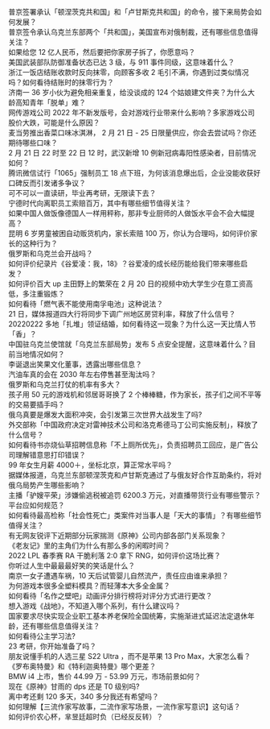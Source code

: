 普京签署承认「顿涅茨克共和国」和「卢甘斯克共和国」的命令，接下来局势会如何发展？  
普京签令承认乌克兰东部两个「共和国」，美国宣布对俄制裁，还有哪些信息值得关注？  
如果给您 12 亿人民币，然后要把你家房子拆了，你愿意吗？  
美国武装部队防御准备状态已达 3 级，与 911 事件同级，这意味着什么？  
浙江一饭店结账收款时反向抹零，向顾客多收 2 毛引不满，你遇到过类似情况吗？如何看待结账时的抹零行为？  
济南一 36 岁小伙为避免相亲重复，给没谈成的 124 个姑娘建文件夹？为什么大龄高知青年「脱单」难？  
网传游戏公司 2022 年不新发版号，会对游戏行业带来什么影响？多家游戏公司股价大跌，可能是什么原因？  
麦当劳推出香菜口味冰淇淋， 2 月 21 日 - 25 日限量供应，你会去尝试吗？你还期待哪些口味？  
2 月 21 日 22 时至 22 日 12 时，武汉新增 10 例新冠病毒阳性感染者，目前情况如何？  
腾讯微信试行「1065」强制员工 18 点下班，为何该消息爆出后，企业没能收获好口碑反而引发诸多争议？  
可不可以一直读研，毕业再考研，无限读下去？  
宁德时代向离职员工索赔百万，其中有哪些细节值得关注？  
如果中国人做饭像德国人一样用秤称，那非专业厨师的人做饭水平会不会大幅提高？  
昆明 6 岁男童被困自动贩货机内，家长索赔 100 万，你认为合理吗，如何评价家长的这种行为？  
俄罗斯和乌克兰会开战吗？  
如何评价纪录片《谷爱凌：我，18》？谷爱凌的成长经历能给我们带来哪些启发？  
如何评价百大 up 主田野上的繁荣在 2 月 20 日的视频中劝大学生少在意工资高低，多注重锻炼？  
如何看待「燃气表不能使用南孚电池」这种说法？  
21 日，媒体报道四大行将同步下调广州地区房贷利率，释放了什么信号？  
20220222 多地「扎堆」领证结婚，如何看待这一现象？为什么这一天比情人节「香」？  
中国驻乌克兰使馆就「乌克兰东部局势」发布 5 点安全提醒，这意味着什么？目前当地情况如何？  
李诞退出笑果文化董事，透露出哪些信息？  
汽油车真的会在 2030 年左右停售甚至淘汰吗？  
俄罗斯和乌克兰打仗的机率有多大？  
孩子用 50 元的游戏机和邻居哥哥换了 2 个棒棒糖，作为家长，孩子们之间不平等的交易要插手吗？  
俄乌真要是爆发大面积冲突，会引发第三次世界大战发生了吗?  
外交部称「中国政府决定对雷神技术公司和洛克希德马丁公司实施反制」，释放了什么信号？  
如何看待书亦烧仙草招聘信息称「不上厕所优先」，负责招聘员工回应，是广告公司理解错意思打印错误？  
99 年女生月薪 4000＋，坐标北京，算正常水平吗？  
据媒体报道，乌克兰东部顿涅茨克和卢甘斯克通过了与俄友好合作互助条约，将对俄乌局势产生哪些影响？  
主播「驴嫂平荣」涉嫌偷逃税被追罚 6200.3 万元，对直播带货行业有哪些警示？平台应如何规范？  
如何看待最高检称「社会性死亡」类案件对当事人是「天大的事情」？有哪些细节值得关注？  
有无网友锐评下近期部分玩家揣测《原神》公司内部各部门关系现象？  
《老友记》里的主角们为什么有那么多的闲暇时间？  
2022 LPL 春季赛 RA 干脆利落 2:0 拿下 RNG，如何评价这场比赛？  
你听过人生中最最最好笑的笑话是什么？  
南京一女子遭遇车祸，10 天后试管婴儿自然流产，责任应由谁来承担？  
为何游戏本很多全塑料模具？而轻薄本大多全金属？  
如何看待「名作之壁吧」动画评分排行榜将对评分方式进行更改？  
想入游戏《战地》，不知道入哪个系列，有什么建议吗？  
国家要求尽快实现企业职工基本养老保险全国统筹，实施渐进式延迟法定退休年龄，还有哪些信息值得关注？  
如何看待公主学习法?  
23 考研，你开始准备了吗？  
朋友说懂手机的人选三星 S22 Ultra ，而不是苹果 13 Pro Max，大家怎么看？  
《罗布奥特曼》和《特利迦奥特曼》哪个更差？  
BMW i4 上市，售价 44.99 万 - 53.99 万元，市场前景如何？  
现在《原神》甘雨的 dps 还是 T0 级别吗?  
离中考还剩 120 多天，340 多分我还有希望吗？  
如何理解【三流作家写故事，二流作家写场景，一流作家写意识】这句话？  
如何评价农心杯，芈昱廷超时负（已经反反转）？  
